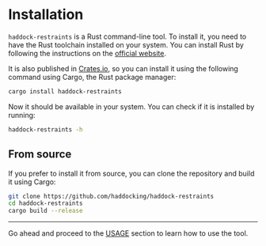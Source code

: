 # Installation

`haddock-restraints` is a Rust command-line tool. To install it, you need to have the Rust toolchain installed on your system. You can install Rust by following the instructions on the [official website](https://www.rust-lang.org/tools/install).

It is also published in [Crates.io](https://crates.io/crates/haddock-restraints), so you can install it using the following command using Cargo, the Rust package manager:

```bash
cargo install haddock-restraints
```

Now it should be available in your system. You can check if it is installed by running:

```bash
haddock-restraints -h
```

## From source

If you prefer to install it from source, you can clone the repository and build it using Cargo:

```bash
git clone https://github.com/haddocking/haddock-restraints
cd haddock-restraints
cargo build --release
```

***

Go ahead and proceed to the [USAGE](./usage.md) section to learn how to use the tool.
